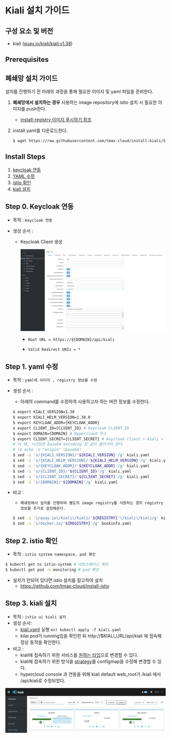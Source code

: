 
# Kiali 설치 가이드

## 구성 요소 및 버전
* kiali ([quay.io/kiali/kiali:v1.38](https://quay.io/repository/kiali/kiali?tab=tags))

## Prerequisites

## 폐쇄망 설치 가이드
설치를 진행하기 전 아래의 과정을 통해 필요한 이미지 및 yaml 파일을 준비한다.
1. **폐쇄망에서 설치하는 경우** 사용하는 image repository에 istio 설치 시 필요한 이미지를 push한다.

    - [install-registry 이미지 푸시하기 참조](https://github.com/tmax-cloud/install-registry/blob/5.0/podman.md)
2. install yaml을 다운로드한다.
    ```bash    
    $ wget https://raw.githubusercontent.com/tmax-cloud/install-kiali/5.0/yaml/kiali.yaml
    ```


## Install Steps
1. [keycloak 연동](https://github.com/tmax-cloud/install-kiali/tree/5.0#step-0-keycloak-%EC%97%B0%EB%8F%99)
2. [YAML 수정](https://github.com/tmax-cloud/install-kiali/tree/5.0#step-1-yaml-%EC%88%98%EC%A0%95)
3. [istio 확인](https://github.com/tmax-cloud/install-kiali/tree/5.0#step-2-istio-%ED%99%95%EC%9D%B8)
4. [kiali 설치](https://github.com/tmax-cloud/install-kiali/tree/5.0#step-3-kiali-%EC%84%A4%EC%B9%98)

## Step 0. Keycloak 연동

* 목적 : `Keycloak 연동`

* 생성 순서 :

  * Keycloak Client 생성

    ![image](figure/keycloak.png)

    - `Root URL = https://${DOMAIN}/api/kiali`

    - `Valid Redirect URIs = * `



## Step 1. yaml 수정

* 목적 : `yaml에 이미지 , registry 정보를 수정`

* 생성 순서 :
    * 아래의 command를 수정하여 사용하고자 하는 버전 정보를 수정한다.
	```bash
	$ export KIALI_VERSION=1.38
	$ export KIALI_HELM_VERSION=1.38.0
	$ export KEYCLOAK_ADDR={KEYCLOAK_ADDR}
    $ export CLIENT_ID={CLIENT_ID} # keycloak CLIENT_ID
    $ export DOMAIN={DOMAIN} # Hypercloud 주소
    $ export CLIENT_SECRET={CLIENT_SECRET} # keycloak Client > kiali > Credentials > Secret 값
    # 이 때, 시크릿은 base64 encoding 된 값이 들어가야 한다. 
	# ($ echo -n "origin" |base64)
	$ sed -i 's/{KIALI_VERSION}/'${KIALI_VERSION}'/g' kiali.yaml
	$ sed -i 's/{KIALI_HELM_VERSION}/'${KIALI_HELM_VERSION}'/g' kiali.yaml
	$ sed -i 's/{KEYCLOAK_ADDR}/'${KEYCLOAK_ADDR}'/g' kiali.yaml
	$ sed -i 's/{CLIENT_ID}/'${CLIENT_ID}'/g' kiali.yaml
	$ sed -i 's/{CLIENT_SECRET}/'${CLIENT_SECRET}'/g' kiali.yaml
    $ sed -i 's/{DOMAIN}/'${DOMAIN}'/g' kiali.yaml
	
    ```
    
* 비고 :
    * `폐쇄망에서 설치를 진행하여 별도의 image registry를 사용하는 경우 registry 정보를 추가로 설정해준다.`
	```bash
	$ sed -i 's/quay.io\/kiali\/kiali/'${REGISTRY}'\/kiali\/kiali/g' kiali.yaml
	$ sed -i 's/docker.io/'${REGISTRY}'/g' bookinfo.yaml
	```

## Step 2. istio 확인
* 목적 : `istio system namespace, pod 확인`

```bash
$ kubectl get ns istio-system # 네임스페이스 확인
$ kubectl get pod -n monitoring # pod 확인
```

* 설치가 안되어 있다면 istio 설치를 참고하여 설치
  * https://github.com/tmax-cloud/install-istio



## Step 3. kiali 설치
* 목적 : `istio ui kiali 설치`
* 생성 순서:
    * [kiali.yaml](yaml/kiali.yaml) 실행 `ex) kubectl apply -f kiali.yaml`
    * kilai pod가 running임을 확인한 뒤 http://$KIALI_URL/api/kiali 에 접속해 정상 동작을 확인한다.
* 비고 :
    * kiali에 접속하기 위한 서비스를 [원하는 타입](yaml/kiali.yaml#L402)으로 변경할 수 있다.
    * kiali에 접속하기 위한 방식을 [strategy](yaml/kiali.yaml#L35)를 configmap을 수정해 변경할 수 있다.    
    * hypercloud console 과 연동을 위해 kiali default web_root가 /kiali 에서 /api/kiali로 수정되었다.

![image](figure/kiali-ui.png)
